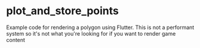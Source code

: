 # plot_and_store_points

Example code for rendering a polygon using Flutter. This is not a performant system so it's not what you're looking for if you want to render game content
